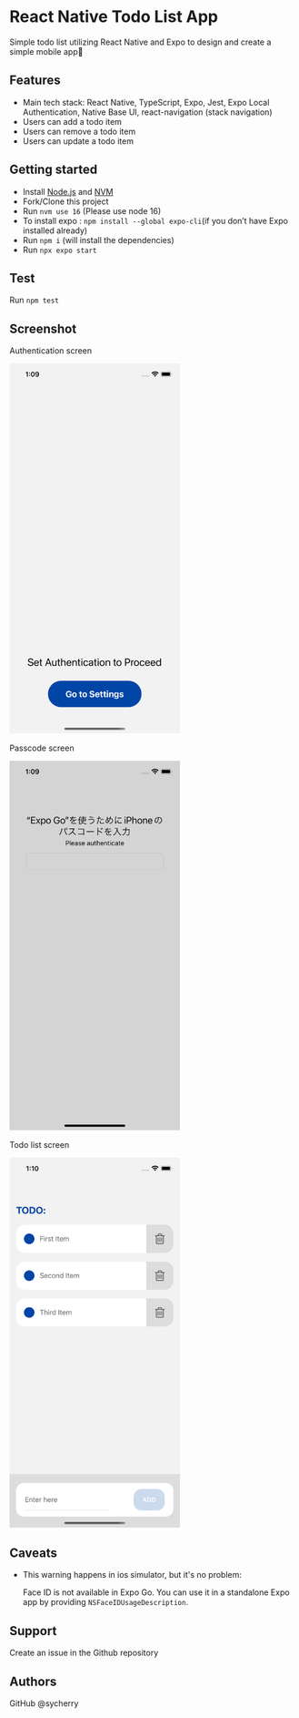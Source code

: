 # React Native Todo List App

Simple todo list utilizing React Native and Expo to design and create a simple mobile app🌈

## Features

- Main tech stack: React Native, TypeScript, Expo, Jest, Expo Local Authentication, Native Base UI, react-navigation (stack navigation)
- Users can add a todo item
- Users can remove a todo item
- Users can update a todo item

## Getting started

- Install [Node.js](https://nodejs.org/en/download/) and [NVM](https://github.com/nvm-sh/nvm#installing-and-updating)
- Fork/Clone this project
- Run `nvm use 16` (Please use node 16)
- To install expo : `npm install --global expo-cli`(if you don’t have Expo installed already)
- Run `npm i` (will install the dependencies)
- Run `npx expo start` 

## Test

Run `npm test` 

## Screenshot

<p>Authentication screen</p>
<img src="/assets/screenshot1.png" alt="authentication screen" width="300" height="auto"/>
<p>Passcode screen</p>
<img src="/assets/screenshot2.png" alt="passcord screen" width="300" height="auto"/>
<p>Todo list screen</p>
<img src="/assets/screenshot3.png" alt="todo screen" width="300" height="auto"/>

## Caveats

- This warning happens in ios simulator, but it's no problem:

  Face ID is not available in Expo Go. You can use it in a standalone Expo app by providing `NSFaceIDUsageDescription`.

## Support

Create an issue in the Github repository

## Authors
GitHub @sycherry